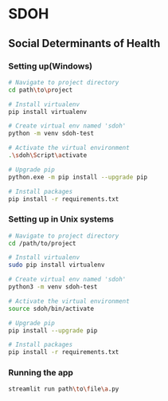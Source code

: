 # SDOH

## Social Determinants of Health

### Setting up(Windows)

```sh
# Navigate to project directory
cd path\to\project

# Install virtualenv 
pip install virtualenv

# Create virtual env named 'sdoh'
python -m venv sdoh-test

# Activate the virtual environment 
.\sdoh\Script\activate

# Upgrade pip 
python.exe -m pip install --upgrade pip

# Install packages
pip install -r requirements.txt
```

### Setting up in Unix systems
```bash
# Navigate to project directory
cd /path/to/project

# Install virtualenv 
sudo pip install virtualenv 

# Create virtual env named 'sdoh'
python3 -m venv sdoh-test

# Activate the virtual environment 
source sdoh/bin/activate

# Upgrade pip 
pip install --upgrade pip

# Install packages
pip install -r requirements.txt
```

### Running the app
```sh
streamlit run path\to\file\a.py
```
